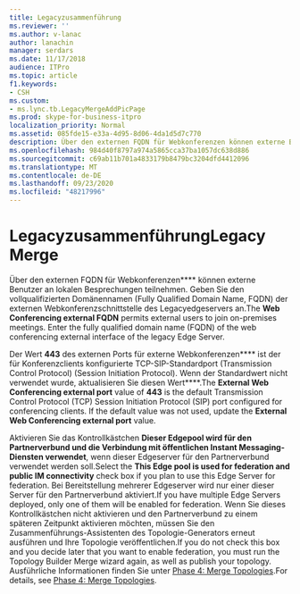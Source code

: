 ```yaml
---
title: Legacyzusammenführung
ms.reviewer: ''
ms.author: v-lanac
author: lanachin
manager: serdars
ms.date: 11/17/2018
audience: ITPro
ms.topic: article
f1.keywords:
- CSH
ms.custom:
- ms.lync.tb.LegacyMergeAddPicPage
ms.prod: skype-for-business-itpro
localization_priority: Normal
ms.assetid: 085fde15-e33a-4d95-8d06-4da1d5d7c770
description: Über den externen FQDN für Webkonferenzen können externe Benutzer an lokalen Besprechungen teilnehmen. Geben Sie den vollqualifizierten Domänennamen (Fully Qualified Domain Name, FQDN) der externen Webkonferenzschnittstelle des Legacyedgeservers an.
ms.openlocfilehash: 984d40f8797a974a5865cca37ba1057dc638d886
ms.sourcegitcommit: c69ab11b701a4833179b8479bc3204dfd4412096
ms.translationtype: MT
ms.contentlocale: de-DE
ms.lasthandoff: 09/23/2020
ms.locfileid: "48217996"
---
```

# <a name="legacy-merge"></a><span data-ttu-id="2c2b6-104">Legacyzusammenführung</span><span class="sxs-lookup"><span data-stu-id="2c2b6-104">Legacy Merge</span></span>

<span data-ttu-id="2c2b6-p102">Über den externen FQDN für Webkonferenzen\*\*\*\* können externe Benutzer an lokalen Besprechungen teilnehmen. Geben Sie den vollqualifizierten Domänennamen (Fully Qualified Domain Name, FQDN) der externen Webkonferenzschnittstelle des Legacyedgeservers an.</span><span class="sxs-lookup"><span data-stu-id="2c2b6-p102">The **Web Conferencing external FQDN** permits external users to join on-premises meetings. Enter the fully qualified domain name (FQDN) of the web conferencing external interface of the legacy Edge Server.</span></span>

<span data-ttu-id="2c2b6-p103">Der Wert **443** des externen Ports für externe Webkonferenzen\*\*\*\* ist der für Konferenzclients konfigurierte TCP-SIP-Standardport (Transmission Control Protocol) (Session Initiation Protocol). Wenn der Standardwert nicht verwendet wurde, aktualisieren Sie diesen Wert\*\*\*\*.</span><span class="sxs-lookup"><span data-stu-id="2c2b6-p103">The **External Web Conferencing external port** value of **443** is the default Transmission Control Protocol (TCP) Session Initiation Protocol (SIP) port configured for conferencing clients. If the default value was not used, update the **External Web Conferencing external port** value.</span></span>

<span data-ttu-id="2c2b6-109">Aktivieren Sie das Kontrollkästchen **Dieser Edgepool wird für den Partnerverbund und die Verbindung mit öffentlichen Instant Messaging-Diensten verwendet**, wenn dieser Edgeserver für den Partnerverbund verwendet werden soll.</span><span class="sxs-lookup"><span data-stu-id="2c2b6-109">Select the **This Edge pool is used for federation and public IM connectivity** check box if you plan to use this Edge Server for federation.</span></span> <span data-ttu-id="2c2b6-110">Bei Bereitstellung mehrerer Edgeserver wird nur einer dieser Server für den Partnerverbund aktiviert.</span><span class="sxs-lookup"><span data-stu-id="2c2b6-110">If you have multiple Edge Servers deployed, only one of them will be enabled for federation.</span></span> <span data-ttu-id="2c2b6-111">Wenn Sie dieses Kontrollkästchen nicht aktivieren und den Partnerverbund zu einem späteren Zeitpunkt aktivieren möchten, müssen Sie den Zusammenführungs-Assistenten des Topologie-Generators erneut ausführen und Ihre Topologie veröffentlichen.</span><span class="sxs-lookup"><span data-stu-id="2c2b6-111">If you do not check this box and you decide later that you want to enable federation, you must run the Topology Builder Merge wizard again, as well as publish your topology.</span></span> <span data-ttu-id="2c2b6-112">Ausführliche Informationen finden Sie unter [Phase 4: Merge Topologies](https://technet.microsoft.com/library/81eb5bb2-1fd7-4611-a2aa-eb2393c8abc9.aspx).</span><span class="sxs-lookup"><span data-stu-id="2c2b6-112">For details, see [Phase 4: Merge Topologies](https://technet.microsoft.com/library/81eb5bb2-1fd7-4611-a2aa-eb2393c8abc9.aspx).</span></span>


